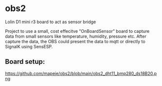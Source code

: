 # obs2
Lolin D1 mini r3 board to act as sensor bridge

Project to use a small, cost effecitve "OnBoardSensor" board to capture data from small sensors like temperature, humidity, pressure etc.
After capture the data, the OBS could present the data to mqtt or directly to SignalK using SensESP.

## Board setup:
https://github.com/mapeje/obs2/blob/main/obs2_dht11_bmp280_ds18B20.png
